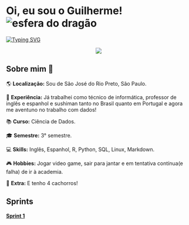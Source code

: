 # Oi, eu sou o Guilherme! ![esfera do dragão](https://github.com/guidonadon/Pics/blob/main/foto%20para%20perfil/esfera%20do%20drag%C3%A3o.png)

[![Typing SVG](https://readme-typing-svg.herokuapp.com/?color=FFB6C1&size=35&center=true&vCenter=true&width=1000&lines=+Sejam+Bem+-+Vindos!+:D)](https://git.io/typing-svg) 

<p align="center">
  <img src="https://github.com/guidonadon/Pics/blob/main/foto%20para%20perfil/IMG_2399%20(1).png" />
</p>


## Sobre mim :newspaper:

:earth_americas: __Localização:__ Sou de São José do Rio Preto, São Paulo. 

:briefcase: __Experiência:__ Já trabalhei como técnico de informática, professor de inglês e espanhol e sushiman tanto no Brasil quanto em Portugal e agora me aventuno no trabalho com dados!

:books: __Curso:__ Ciência de Dados.

:mortar_board: __Semestre:__ 3° semestre.

:computer: __Skills:__ Inglês, Espanhol, R, Python, SQL, Linux, Markdown.

:video_game: __Hobbies:__ Jogar video game, sair para jantar e em tentativa contínua(e falha) de ir à academia.

:dog: __Extra:__ E tenho 4 cachorros!

## Sprints

__[Sprint 1](https://github.com/guidonadon/Compass-scholarship/tree/8c7d33a7e5ca574323c7d29e81a1d82f4c9fed03/Sprint%201)__
